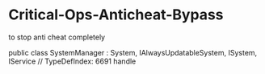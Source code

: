 # Critical-Ops-Anticheat-Bypass
to stop anti cheat completely



public class SystemManager : System<SystemManager>, IAlwaysUpdatableSystem, ISystem, IService // TypeDefIndex: 6691
  handle
